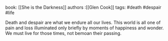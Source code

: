 book: [[She is the Darkness]]
authors :[[Glen Cook]]
tags: #death #despair #life 

Death and despair are what we endure all our lives. This world is all one of pain and loss illuminated only briefly by moments of happiness and wonder. We must live for those times, not bemoan their passing.